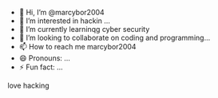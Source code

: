 - 👋 Hi, I’m @marcybor2004
- 👀 I’m interested in hackin ...
- 🌱 I’m currently learninqg cyber security
- 💞️ I’m looking to collaborate on coding and programming...
- 📫 How to reach me marcybor2004
- 😄 Pronouns: ...
- ⚡ Fun fact: ...

<!---
marcybor2004/marcybor2004 is a ✨ special ✨ repository because its `README.md` (this file) appears on your GitHub profile.
You can click the Preview link to take a look at your changes.
--->
love hacking
